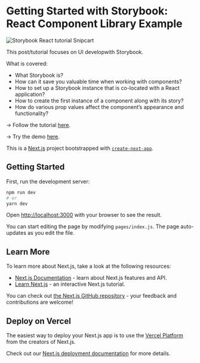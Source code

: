 # Getting Started with Storybook: React Component Library Example

![Storybook React tutorial Snipcart](https://snipcart.com/media/205943/storybookog.png)

This post/tutorial focuses on UI developwith Storybook.

What is covered:

- What Storybook is?
- How can it save you valuable time when working with components?
- How to set up a Storybook instance that is co-located with a React application?
- How to create the first instance of a component along with its story?
- How do various prop values affect the component’s appearance and functionality?



-> Follow the tutorial [here](https://snipcart.com/blog/storybook-react-tutorial-example).

-> Try the demo [here](https://nextjs-storybook-example-4nh7fvdd0-m0nica.vercel.app/).

This is a [Next.js](https://nextjs.org/) project bootstrapped with [`create-next-app`](https://github.com/vercel/next.js/tree/canary/packages/create-next-app).

## Getting Started

First, run the development server:

```bash
npm run dev
# or
yarn dev
```

Open [http://localhost:3000](http://localhost:3000) with your browser to see the result.

You can start editing the page by modifying `pages/index.js`. The page auto-updates as you edit the file.

## Learn More

To learn more about Next.js, take a look at the following resources:

- [Next.js Documentation](https://nextjs.org/docs) - learn about Next.js features and API.
- [Learn Next.js](https://nextjs.org/learn) - an interactive Next.js tutorial.

You can check out [the Next.js GitHub repository](https://github.com/vercel/next.js/) - your feedback and contributions are welcome!

## Deploy on Vercel

The easiest way to deploy your Next.js app is to use the [Vercel Platform](https://vercel.com/import?utm_medium=default-template&filter=next.js&utm_source=create-next-app&utm_campaign=create-next-app-readme) from the creators of Next.js.

Check out our [Next.js deployment documentation](https://nextjs.org/docs/deployment) for more details.
